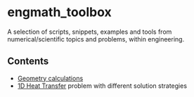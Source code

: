 # engmath_toolbox
A selection of scripts, snippets, examples and tools from numerical/scientific topics and problems, within engineering.

## Contents
* [Geometry calculations](Geometry_Calculations/)  
* [1D Heat Transfer](1D_HeatTransfer/) problem with different solution strategies  

